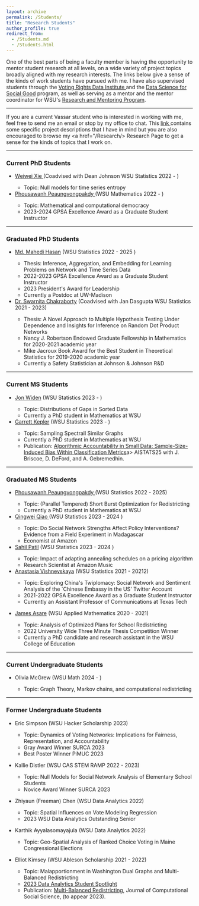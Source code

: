 ```yaml
---
layout: archive
permalink: /Students/
title: "Research Students"
author_profile: true
redirect_from: 
  - /Students.md
  - /Students.html
---
```


One of the best parts of being a faculty member is having the opportunity to mentor student research at all levels, on a wide variety of project topics broadly aligned with my research interests. The links below give a sense of the kinds of work students have pursued with me. I have also supervised students through the <a href ="https://sites.tufts.edu/vrdi/"> Voting Rights Data Institute </a> and the <a href = "https://uwescience.github.io/DSSG2021-redistricting-website/">Data Science for Social Good</a> program, as well as serving as a mentor and the mentor coordinator for WSU's <a href="https://provost.wsu.edu/stem-sss/stem-engagement/">Research and Mentoring Program</a>. 

<hr>

If you are a current Vassar student who is interested in working with me, feel free to send me an email or stop by my office to chat. This <a href="../Files/Potential_Student_Projects.pdf"> link </a> contains some specific project descriptions that I have in mind but you are also encouraged to browse my <a href="/Research/> Research Page</a> to get a sense for the kinds of topics that I work on. 


<hr>
<h3> Current PhD Students </h3>
<ul>

<li> <a href="https://www.math.wsu.edu/students/wxie/"> Weiwei Xie </a> (Coadvised with Dean Johnson WSU Statistics 2022 - )
</li>
<ul> 
<li>Topic: Null models for time series entropy </li>
</ul>

<!--
<li> <a href="https://www.math.wsu.edu/students/pgambill/"> Patrick Gambill </a> (WSU Mathematics 2022 - )
</li>
<ul> 
<li>Topic: Clustering metrics for multiplex networks </li>
</ul>
-->
<li> <a href="https://www.math.wsu.edu/students/ppeaungvongpakdy/"> Phousawanh Peaungvongpakdy </a> (WSU Mathematics 2022 - )
</li>
<ul> 
<li>Topic: Mathematical and computational democracy </li>
<li> 2023-2024 GPSA Excellence Award as a Graduate Student Instructor </li>
  </ul>

<!--
<li>  <a href="https://www.math.wsu.edu/students/gkepler/"> Garrett Kepler</a> (WSU Mathematics 2023 - )
</li>
<ul> 
<li>Topic: Spectral Distributions of Network Null Models</li>
</ul>
-->

</ul>

<hr>
<h3> Graduated  PhD Students </h3>
<ul>
  <li> <a href="https://www.math.wsu.edu/students/mhasan/"> Md. Mahedi Hasan</a> (WSU Statistics 2022 - 2025 )
</li>
<ul> 
<li> Thesis: Inference, Aggregation, and Embedding for Learning Problems on Network and Time Series Data </li>
<li> 2022-2023 GPSA Excellence Award as a Graduate Student Instructor </li>
<li> 2023 President's Award for Leadership </li>
  <li> Currently a Postdoc at UW-Madison</li>
</ul>

<li> <a href="https://www.math.wsu.edu/students/schakraborty/"> Dr. Swarnita Chakraborty</a> (Coadvised with Jan Dasgupta WSU Statistics 2021 - 2023)
</li>
<ul> 
<li>Thesis: A Novel Approach to Multiple Hypothesis Testing Under Dependence and Insights for Inference on Random Dot Product Networks</li>
<li>    Nancy J. Robertson Endowed Graduate Fellowship in Mathematics for 2020-2021 academic year</li>
 <li>   Mike Jacroux Book Award for the Best Student in Theoretical Statistics for 2019-2020 academic year</li>
<li> Currently a Safety Statistician at Johnson & Johnson R&D </li>
</ul>

</ul>
<hr>
<h3> Current MS Students </h3>
<ul>
<li> <a href="https://www.math.wsu.edu/students/jwiden/"> Jon Widen</a> (WSU Statistics 2023 - )
</li>
<ul> 
<li>Topic: Distributions of Gaps in Sorted Data </li>
<li> Currently a PhD student in Mathematics at WSU </li>
</ul>
<li> <a href="https://www.math.wsu.edu/students/gkepler/"> Garrett Kepler</a> (WSU Statistics 2023 - )
</li>
<ul> 
<li>Topic: Sampling Spectrall Similar Graphs </li>
<li> Currently a PhD student in Mathematics at WSU </li>
  <li> Publication: <a href="https://arxiv.org/abs/2505.03992">Algorithmic Accountability in Small Data: Sample-Size-Induced Bias Within Classification Metrics</a>a> AISTATS25 with J. Briscoe, D. DeFord, and A. Gebremedhin.</li>
</ul>

</ul>

<hr>
<h3> Graduated MS Students </h3>
<ul>
  <li> <a href="https://www.math.wsu.edu/students/ppeaungvongpakdy/"> Phousawanh Peaungvongpakdy </a> (WSU Statistics 2022 - 2025)
</li>
<ul> 
<li>Topic: (Parallel Tempered) Short Burst Optimization for Redistricting</li>
<li> Currently a PhD student in Mathematics at WSU </li>

</ul>

 <li> <a href="https://www.math.wsu.edu/students/qqiao">Qingwei Qiao </a> (WSU Statistics 2023 - 2024 )
</li>
 <ul> 
<li>Topic: Do Social Network Strengths Affect Policy Interventions? Evidence from a Field
Experiment in Madagascar </li>
<li> Economist at Amazon </li>
</ul>
<li>  <a href="https://cahnrs.wsu.edu/people-directory/people/wsu-profile/sahil.patil/">
Sahil Patil</a> (WSU Statistics 2023 - 2024 )
</li>
<ul> 
<li>Topic: Impact of adapting annealing schedules on a pricing algorithm</li>
<li> Research Scientist at Amazon Music</li>
</ul>

<li> <a href="https://www.depts.ttu.edu/comc/faculty/faculty/avishnevskaya.php"> Anastasia Vishnevskaya</a> (WSU Statistics 2021 - 20212)
</li>
<ul> 
<li>Topic:  Exploring China's Twiplomacy: Social Network and Sentiment Analysis of the `Chinese Embassy in the US' Twitter Account </li>
<li> 2021-2022 GPSA Excellence Award as a Graduate Student Instructor </li>
<li> Currently an Assistant Professor of Communications at Texas Tech </li>
</ul>
</ul>
<ul>
<li> <a href="https://education.wsu.edu/james-asare/"> James Asare</a> (WSU Applied Mathematics 2020 - 2021)
</li>
<ul> 
<li>Topic:  Analysis of Optimized Plans for School Redistricting </li>
<li> 2022 University Wide Three Minute Thesis Competition Winner  </li>
<li> Currently a PhD candidate and research assistant in the WSU College of Education </li>
</ul>

</ul>

<hr>
<h3> Current Undergraduate Students </h3>

<ul> 
<li>Olivia McGrew (WSU Math 2024 - )</li>
<ul> 
<li>Topic: Graph Theory, Markov chains, and computational redistricting</li>
</ul>

</ul>
<hr>
<h3> Former Undergraduate Students </h3>




<ul>
<li> Eric Simpson (WSU Hacker Scholarship 2023)
</li>
<ul> 
<li>Topic: Dynamics of Voting Networks: Implications for Fairness, Representation, and Accountability </li>
<li>Gray Award Winner SURCA 2023</li>
<li>Best Poster Winner PiMUC 2023</li>
</ul>
</ul>

<ul>
<li> Kallie Distler (WSU CAS STEM RAMP 2022 - 2023)
</li>
<ul> 
<li>Topic: Null Models for Social Network Analysis of Elementary School Students </li>
<li>Novice Award Winner SURCA 2023</li>
</ul>

</ul>


<ul>
<li>  Zhiyaun (Freeman) Chen (WSU Data Analytics 2022)
</li>
<ul> 
<li>Topic:  Spatial Influences on Vote Modeling Regression</li>
<li> 2023 WSU Data Analytics Outstanding Senior</li>
</ul>
</ul>


<ul>
<li>  Karthik Ayyalasomayajula (WSU Data Analytics 2022)
</li>
<ul> 
<li>Topic:  Geo-Spatial Analysis of Ranked Choice Voting in Maine Congressional Elections</li>
</ul>

</ul>

<ul>
<li>  Elliot Kimsey (WSU Ableson Scholarship 2021 - 2022)
</li>
<ul> 
<li>Topic: Malapportionment in Washington Dual Graphs and Multi-Balanced Redistricting </li>
<li> <a href="https://data-analytics.wsu.edu/student-spotlights/">2023 Data Analytics Student Spotlight</a> </li>
<li> Publication: <a href="https://link.springer.com/article/10.1007/s42001-023-00217-8">Multi-Balanced Redistricting</a>, Journal of Computational Social Science, (to appear 2023). </li>
</ul>
</ul>
